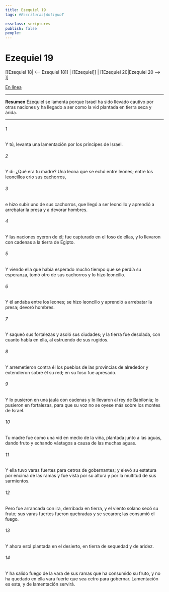 ```yaml
---
title: Ezequiel 19
tags: #Escrituras\AntiguoT

cssclass: scriptures
publish: false
people:
---
```


# Ezequiel 19
[[Ezequiel 18| <-- Ezequiel 18]] | [[Ezequiel]] | [[Ezequiel 20|Ezequiel 20 --> ]]

[En línea](https://churchofjesuschrist.org/study/scriptures/ot/ezek/19?lang=spa)

---
__Resumen__
Ezequiel se lamenta porque Israel ha sido llevado cautivo por otras naciones y ha llegado a ser como la vid plantada en tierra seca y árida.

---
###### 1 
Y tú, levanta una lamentación por los príncipes de Israel.

###### 2 
Y di: ¿Qué era tu madre? Una leona que se echó entre leones; entre los leoncillos crio sus cachorros,

###### 3 
e hizo subir uno de sus cachorros, que llegó a ser leoncillo y aprendió a arrebatar la presa y a devorar hombres.

###### 4 
Y las naciones oyeron de él; fue capturado en el foso de ellas, y lo llevaron con cadenas a la tierra de Egipto.

###### 5 
Y viendo ella que había esperado mucho tiempo  que se perdía su esperanza, tomó otro de sus cachorros y lo hizo leoncillo.

###### 6 
Y él andaba entre los leones; se hizo leoncillo y aprendió a arrebatar la presa; devoró hombres.

###### 7 
Y saqueó sus fortalezas y asoló sus ciudades; y la tierra fue desolada, con cuanto había en ella, al estruendo de sus rugidos.

###### 8 
Y arremetieron contra él los pueblos de las provincias de alrededor y extendieron sobre él su red; en su foso fue apresado.

###### 9 
Y lo pusieron en una jaula con cadenas y lo llevaron al rey de Babilonia; lo pusieron en fortalezas, para que su voz no se oyese más sobre los montes de Israel.

###### 10 
Tu madre fue como una vid en medio de la viña, plantada junto a las aguas, dando fruto y echando vástagos a causa de las muchas aguas.

###### 11 
Y ella tuvo varas fuertes para cetros de gobernantes; y elevó su estatura por encima de las ramas y fue vista por su altura y por la multitud de sus sarmientos.

###### 12 
Pero fue arrancada con ira, derribada en tierra, y el viento solano secó su fruto; sus varas fuertes fueron quebradas y se secaron; las consumió el fuego.

###### 13 
Y ahora está plantada en el desierto, en tierra de sequedad y de aridez.

###### 14 
Y ha salido fuego de la vara de sus ramas que ha consumido su fruto, y no ha quedado en ella vara fuerte que sea cetro para gobernar. Lamentación es esta, y de lamentación servirá.

